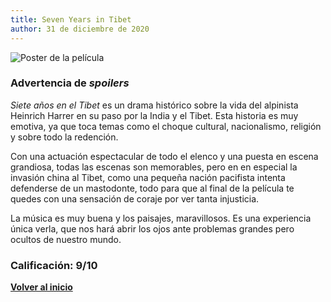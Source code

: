 ```yaml
---
title: Seven Years in Tibet
author: 31 de diciembre de 2020
---
```


![](../img/seven_years_in_tibet.webp "Poster de la película")

### Advertencia de *spoilers*

*Siete años en el Tibet* es un drama histórico sobre la vida del alpinista Heinrich Harrer en su paso por la India y el Tibet.
Esta historia es muy emotiva, ya que toca temas como el choque cultural, nacionalismo, religión y sobre todo la redención.

Con una actuación espectacular de todo el elenco y una puesta en escena grandiosa, todas las escenas son memorables, pero en en especial la invasión china al Tibet, como una pequeña nación pacifista intenta defenderse de un mastodonte, todo para que al final de la película te quedes con una sensación de coraje por ver tanta injusticia.

La música es muy buena y los paisajes, maravillosos. Es una experiencia única verla, que nos hará abrir los ojos ante problemas grandes pero ocultos de nuestro mundo.

### Calificación: 9/10

[**Volver al inicio**](../index.html)
